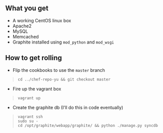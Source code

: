 ## What you get
- A working CentOS linux box
- Apache2
- MySQL
- Memcached
- Graphite installed using `mod_python` and `mod_wsgi`

## How to get rolling
- Flip the cookbooks to use the `master` branch
> `cd ../chef-repo-yu && git checkout master` 

- Fire up the vagrant box
> `vagrant up`  

- Create the graphite db (I'll do this in code eventually)
> `vagrant ssh`  
> `sudo su -`  
> `cd /opt/graphite/webapp/graphite/ && python ./manage.py syncdb`  
